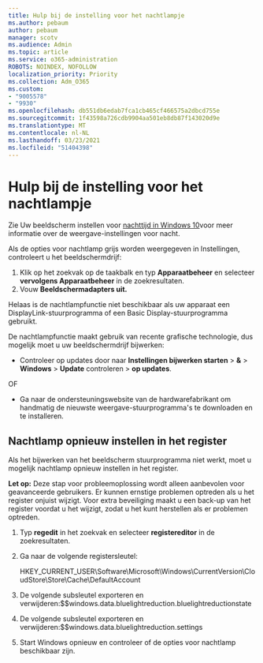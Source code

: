 ```yaml
---
title: Hulp bij de instelling voor het nachtlampje
ms.author: pebaum
author: pebaum
manager: scotv
ms.audience: Admin
ms.topic: article
ms.service: o365-administration
ROBOTS: NOINDEX, NOFOLLOW
localization_priority: Priority
ms.collection: Adm_O365
ms.custom:
- "9005578"
- "9930"
ms.openlocfilehash: db551db6edab7fca1cb465cf466575a2dbcd755e
ms.sourcegitcommit: 1f43598a726cdb9904aa501eb8db87f143020d9e
ms.translationtype: MT
ms.contentlocale: nl-NL
ms.lasthandoff: 03/23/2021
ms.locfileid: "51404398"
---
```

# <a name="help-with-the-night-light-display-setting"></a>Hulp bij de instelling voor het nachtlampje

Zie Uw beeldscherm instellen voor [nachttijd in Windows 10](https://support.microsoft.com/windows/set-your-display-for-night-time-in-windows-10-18fe903a-e0a1-8326-4c68-fd23d7aaf136)voor meer informatie over de weergave-instellingen voor nacht.

Als de opties voor nachtlamp grijs worden weergegeven in Instellingen, controleert u het beeldschermdrijf: 

1. Klik op het zoekvak op de taakbalk en typ **Apparaatbeheer** en selecteer **vervolgens Apparaatbeheer** in de zoekresultaten.
1. Vouw **Beeldschermadapters uit.** 

Helaas is de nachtlampfunctie niet beschikbaar als uw apparaat een DisplayLink-stuurprogramma of een Basic Display-stuurprogramma gebruikt.

De nachtlampfunctie maakt gebruik van recente grafische technologie, dus mogelijk moet u uw beeldschermdrijf bijwerken:  

- Controleer op updates door naar **Instellingen bijwerken starten**  >  **&**  >  **Windows**  >  **Update** controleren  >  **op updates**.  

OF

- Ga naar de ondersteuningswebsite van de hardwarefabrikant om handmatig de nieuwste weergave-stuurprogramma's te downloaden en te installeren.

## <a name="reset-night-light-in-the-registry"></a>Nachtlamp opnieuw instellen in het register

Als het bijwerken van het beeldscherm stuurprogramma niet werkt, moet u mogelijk nachtlamp opnieuw instellen in het register.  

**Let op:** Deze stap voor probleemoplossing wordt alleen aanbevolen voor geavanceerde gebruikers. Er kunnen ernstige problemen optreden als u het register onjuist wijzigt. Voor extra beveiliging maakt u een back-up van het register voordat u het wijzigt, zodat u het kunt herstellen als er problemen optreden.

1. Typ **regedit** in het zoekvak en selecteer **registereditor** in de zoekresultaten.

1. Ga naar de volgende registersleutel: 

    HKEY_CURRENT_USER\Software\Microsoft\Windows\CurrentVersion\CloudStore\Store\Cache\DefaultAccount

1. De volgende subsleutel exporteren en verwijderen:$$windows.data.bluelightreduction.bluelightreductionstate

1. De volgende subsleutel exporteren en verwijderen:$$windows.data.bluelightreduction.settings

1. Start Windows opnieuw en controleer of de opties voor nachtlamp beschikbaar zijn.


